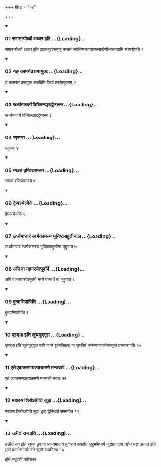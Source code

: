 +++
title = "१४"

+++

<div class="js_include" includetitle="true" newlevelforh1="3" unfilled="" url="/vedAH_yajuH/taittirIyam/sUtram/ApastambaH/shrautam/vishvAsa-prastutiH/02/14/01_samArabhyordhvo_adhvara_iti.md">
<details open><summary><h3>01 समारभ्योर्ध्वो अध्वर इति ...{Loading}...</h3></summary>

समारभ्योर्ध्वो अध्वर इति प्राञ्चमुदञ्चमृजुं सन्ततं ज्योतिष्मत्याघारयन्सर्वाणीध्मकाष्ठानि संस्पर्शयति १
</details>
</div>


<div class="js_include" includetitle="true" newlevelforh1="3" unfilled="" url="/vedAH_yajuH/taittirIyam/sUtram/ApastambaH/shrautam/vishvAsa-prastutiH/02/14/02_ya~N_kAmayeta_pramAyukaH.md">
<details open><summary><h3>02 यङ् कामयेत प्रमायुकः ...{Loading}...</h3></summary>

यं कामयेत प्रमायुकः स्यादिति जिह्मं तस्येत्युक्तम् २
</details>
</div>


<div class="js_include" includetitle="true" newlevelforh1="3" unfilled="" url="/vedAH_yajuH/taittirIyam/sUtram/ApastambaH/shrautam/vishvAsa-prastutiH/02/14/03_UrdhvamAghArya_vichChindyAddveShyasya.md">
<details open><summary><h3>03 ऊर्ध्वमाघार्य विच्छिन्द्याद्द्वेष्यस्य ...{Loading}...</h3></summary>

ऊर्ध्वमाघार्य विच्छिन्द्याद्द्वेष्यस्य ३
</details>
</div>


<div class="js_include" includetitle="true" newlevelforh1="3" unfilled="" url="/vedAH_yajuH/taittirIyam/sUtram/ApastambaH/shrautam/vishvAsa-prastutiH/02/14/04_vyRShaNvA.md">
<details open><summary><h3>04 व्यृषण्वा ...{Loading}...</h3></summary>

व्यृषण्वा ४
</details>
</div>


<div class="js_include" includetitle="true" newlevelforh1="3" unfilled="" url="/vedAH_yajuH/taittirIyam/sUtram/ApastambaH/shrautam/vishvAsa-prastutiH/02/14/05_nyanchaM_vRShTikAmasya.md">
<details open><summary><h3>05 न्यञ्चं वृष्टिकामस्य ...{Loading}...</h3></summary>

न्यञ्चं वृष्टिकामस्य ५
</details>
</div>


<div class="js_include" includetitle="true" newlevelforh1="3" unfilled="" url="/vedAH_yajuH/taittirIyam/sUtram/ApastambaH/shrautam/vishvAsa-prastutiH/02/14/06_dveShyasyetyeke.md">
<details open><summary><h3>06 द्वेष्यस्येत्येके ...{Loading}...</h3></summary>

द्वेष्यस्येत्येके ६
</details>
</div>


<div class="js_include" includetitle="true" newlevelforh1="3" unfilled="" url="/vedAH_yajuH/taittirIyam/sUtram/ApastambaH/shrautam/vishvAsa-prastutiH/02/14/07_UrdhvamAghAraM_svargakAmasya_bhUyiShThamAhutInA~n.md">
<details open><summary><h3>07 ऊर्ध्वमाघारं स्वर्गकामस्य भूयिष्ठमाहुतीनाञ् ...{Loading}...</h3></summary>

ऊर्ध्वमाघारं स्वर्गकामस्य भूयिष्ठमाहुतीनां जुहुयात् ७
</details>
</div>


<div class="js_include" includetitle="true" newlevelforh1="3" unfilled="" url="/vedAH_yajuH/taittirIyam/sUtram/ApastambaH/shrautam/vishvAsa-prastutiH/02/14/08_api_vA_nAghArayetpUrvArdhe.md">
<details open><summary><h3>08 अपि वा नाघारयेत्पूर्वार्धे ...{Loading}...</h3></summary>

अपि वा नाघारयेत्पूर्वार्धे मध्ये पश्चार्धे वा जुहुयात् ८
</details>
</div>


<div class="js_include" includetitle="true" newlevelforh1="3" unfilled="" url="/vedAH_yajuH/taittirIyam/sUtram/ApastambaH/shrautam/vishvAsa-prastutiH/02/14/09_hutvAbhiprANiti.md">
<details open><summary><h3>09 हुत्वाभिप्राणिति ...{Loading}...</h3></summary>

हुत्वाभिप्राणिति ९
</details>
</div>


<div class="js_include" includetitle="true" newlevelforh1="3" unfilled="" url="/vedAH_yajuH/taittirIyam/sUtram/ApastambaH/shrautam/vishvAsa-prastutiH/02/14/10_bRhadbhA_iti_sruchamudgRhya.md">
<details open><summary><h3>10 बृहद्भा इति स्रुचमुद्गृह्य ...{Loading}...</h3></summary>

बृहद्भा इति स्रुचमुद्गृह्य पाहि माग्ने दुश्चरितादा मा सुचरिते भजेत्यसंस्पर्शयन्स्रुचौ प्रत्याक्रामति १०
</details>
</div>


<div class="js_include" includetitle="true" newlevelforh1="3" unfilled="" url="/vedAH_yajuH/taittirIyam/sUtram/ApastambaH/shrautam/vishvAsa-prastutiH/02/14/11_ete_evAkramaNapratyAkramaNe_mantravatI.md">
<details open><summary><h3>11 एते एवाक्रमणप्रत्याक्रमणे मन्त्रवती ...{Loading}...</h3></summary>

एते एवाक्रमणप्रत्याक्रमणे मन्त्रवती भवतः ११
</details>
</div>


<div class="js_include" includetitle="true" newlevelforh1="3" unfilled="" url="/vedAH_yajuH/taittirIyam/sUtram/ApastambaH/shrautam/vishvAsa-prastutiH/02/14/12_makhasya_shiro-sIti_juhvA.md">
<details open><summary><h3>12 मखस्य शिरोऽसीति जुह्वा ...{Loading}...</h3></summary>

मखस्य शिरोऽसीति जुह्वा ध्रुवां द्विस्त्रिर्वा समनक्ति १२
</details>
</div>


<div class="js_include" includetitle="true" newlevelforh1="3" unfilled="" url="/vedAH_yajuH/taittirIyam/sUtram/ApastambaH/shrautam/vishvAsa-prastutiH/02/14/13_unnItaM_rAya_iti.md">
<details open><summary><h3>13 उन्नीतं राय इति ...{Loading}...</h3></summary>

उन्नीतं राय इति स्रुवेण ध्रुवाया आज्यमादाय सुवीराय स्वाहेति जुहूमभिघार्य जुह्वोऽपादाय यज्ञेन यज्ञः सन्तत इति ध्रुवां प्रत्यभिघार्यायतने स्रुचौ सादयित्वा १३
</details>
</div>



  
इति चतुर्दशी कण्डिका 
